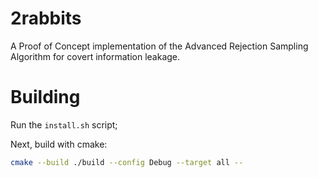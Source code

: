 # 2rabbits
A Proof of Concept implementation of the Advanced Rejection Sampling Algorithm for covert information leakage.

# Building

Run the `install.sh` script;

Next, build with cmake:
```bash
cmake --build ./build --config Debug --target all --
```
